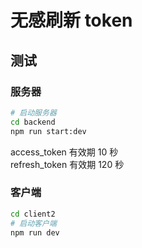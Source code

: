 # 无感刷新 token

## 测试

### 服务器

```bash
# 启动服务器
cd backend
npm run start:dev
```

access_token 有效期 10 秒  
refresh_token 有效期 120 秒

### 客户端

```bash
cd client2
# 启动客户端
npm run dev
```
